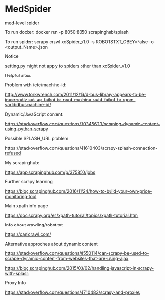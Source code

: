 # MedSpider
med-level spider

To run docker: docker run -p 8050:8050 scrapinghub/splash

To run spider: scrapy crawl xcSpider_v1.0 -s ROBOTSTXT_OBEY=False -o <output_Name>.json

Notice

  setting.py might not apply to spiders other than xcSpider_v1.0
  
  Helpful sites:
  
  Problem with /etc/machine-id:
  
  http://www.torkwrench.com/2011/12/16/d-bus-library-appears-to-be-incorrectly-set-up-failed-to-read-machine-uuid-failed-to-open-varlibdbusmachine-id/
  
  Dynamic/JavaScript content:
  
  https://stackoverflow.com/questions/30345623/scraping-dynamic-content-using-python-scrapy
  
  Possible SPLASH_URL problem
  
  https://stackoverflow.com/questions/41610403/scrapy-splash-connection-refused
  
  My scrapinghub:
  
  https://app.scrapinghub.com/p/375850/jobs
  
  Further scrapy learning
  
  https://blog.scrapinghub.com/2016/11/24/how-to-build-your-own-price-monitoring-tool
  
  Main xpath info page
  
  https://doc.scrapy.org/en/xpath-tutorial/topics/xpath-tutorial.html
  
  Info about crawling/robot.txt
  
  https://canicrawl.com/
  
  Alternative approches about dynamic content
  
  https://stackoverflow.com/questions/8550114/can-scrapy-be-used-to-scrape-dynamic-content-from-websites-that-are-using-ajax
  
  https://blog.scrapinghub.com/2015/03/02/handling-javascript-in-scrapy-with-splash
  
  Proxy Info
  
  https://stackoverflow.com/questions/4710483/scrapy-and-proxies
